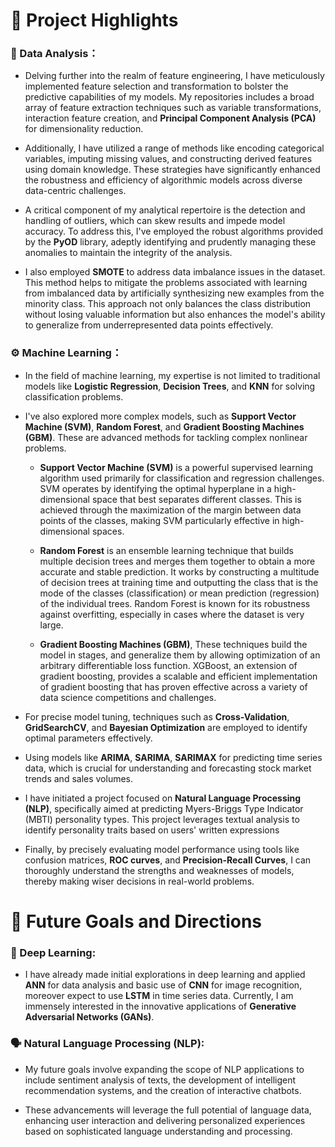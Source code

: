 # :dizzy: Project Highlights

### 🧮 Data Analysis：

* Delving further into the realm of feature engineering, I have meticulously implemented feature selection and transformation to bolster the predictive capabilities of my models. My repositories includes a broad array of feature extraction techniques such as variable transformations, interaction feature creation, and **Principal Component Analysis (PCA)** for dimensionality reduction. 

* Additionally, I have utilized a range of methods like encoding categorical variables, imputing missing values, and constructing derived features using domain knowledge. These strategies have significantly enhanced the robustness and efficiency of algorithmic models across diverse data-centric challenges.

* A critical component of my analytical repertoire is the detection and handling of outliers, which can skew results and impede model accuracy. To address this, I've employed the robust algorithms provided by the **PyOD** library, adeptly identifying and prudently managing these anomalies to maintain the integrity of the analysis.

* I also employed **SMOTE** to address data imbalance issues in the dataset. This method helps to mitigate the problems associated with learning from imbalanced data by artificially synthesizing new examples from the minority class. This approach not only balances the class distribution without losing valuable information but also enhances the model's ability to generalize from underrepresented data points effectively.

### ⚙️ Machine Learning：
* In the field of machine learning, my expertise is not limited to traditional models like **Logistic Regression**, **Decision Trees**, and **KNN** for solving classification problems.

* I've also explored more complex models, such as **Support Vector Machine (SVM)**, **Random Forest**, and **Gradient Boosting Machines (GBM)**. These are advanced methods for tackling complex nonlinear problems.

  - **Support Vector Machine (SVM)** is a powerful supervised learning algorithm used primarily for classification and regression challenges. SVM operates by identifying the optimal hyperplane in a high-dimensional space that best separates different classes. This is achieved through the maximization of the margin between data points of the classes, making SVM particularly effective in high-dimensional spaces.
 
  - **Random Forest** is an ensemble learning technique that builds multiple decision trees and merges them together to obtain a more accurate and stable prediction. It works by constructing a multitude of decision trees at training time and outputting the class that is the mode of the classes (classification) or mean prediction (regression) of the individual trees. Random Forest is known for its robustness against overfitting, especially in cases where the dataset is very large.
 
  - **Gradient Boosting Machines (GBM)**,  These techniques build the model in stages, and generalize them by allowing optimization of an arbitrary differentiable loss function. XGBoost, an extension of gradient boosting, provides a scalable and efficient implementation of gradient boosting that has proven effective across a variety of data science competitions and challenges.
  
* For precise model tuning, techniques such as **Cross-Validation**, **GridSearchCV**, and **Bayesian Optimization** are employed to identify optimal parameters effectively.

* Using models like **ARIMA**, **SARIMA**, **SARIMAX** for predicting time series data, which is crucial for understanding and forecasting stock market trends and sales volumes.

* I have initiated a project focused on **Natural Language Processing (NLP)**, specifically aimed at predicting Myers-Briggs Type Indicator (MBTI) personality types. This project leverages textual analysis to identify personality traits based on users' written expressions

* Finally, by precisely evaluating model performance using tools like confusion matrices, **ROC curves**, and **Precision-Recall Curves**, I can thoroughly understand the strengths and weaknesses of models, thereby making wiser decisions in real-world problems.

# :gem: Future Goals and Directions

### 🧠 Deep Learning: 
* I have already made initial explorations in deep learning and applied **ANN** for data analysis and basic use of **CNN** for image recognition, moreover expect to use **LSTM** in time series data. 
Currently, I am immensely interested in the innovative applications of **Generative Adversarial Networks (GANs)**.

### 🗣️ Natural Language Processing (NLP): 
*  My future goals involve expanding the scope of NLP applications to include sentiment analysis of texts, the development of intelligent recommendation systems, and the creation of interactive chatbots.

*  These advancements will leverage the full potential of language data, enhancing user interaction and delivering personalized experiences based on sophisticated language understanding and processing.
